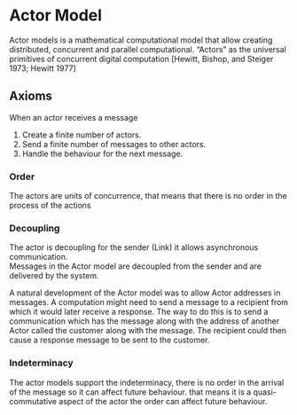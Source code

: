 # Actor Model

Actor models is a mathematical computational model that allow creating distributed, concurrent and parallel computational.
“Actors” as the universal primitives of concurrent digital computation [Hewitt, Bishop, and Steiger 1973; Hewitt 1977]


## Axioms

When an actor receives a message 

1. Create a finite number of actors.
2. Send a finite number of messages to other actors.
3. Handle the behaviour for the next message.


### Order
 
The actors are units of concurrence, that means that there is no order in the process of the actions
 
### Decoupling

The actor is decoupling for the sender (Link) it allows asynchronous communication.  
Messages in the Actor model are decoupled from the sender and are delivered by the system.

A natural development of the Actor model was to allow Actor addresses in messages. A computation might need to send a message to a recipient from which it would later
receive a response. The way to do this is to send a communication which has the message along with the address of another Actor called the customer along with
the message. The recipient could then cause a response message to be sent to the customer.

### Indeterminacy
The actor models support the indeterminacy, there is no order in the arrival of the message
so it can affect future behaviour. that means it is a quasi-commutative aspect of the actor
the order can affect future behaviour.